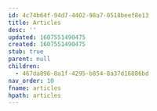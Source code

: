 ```yaml
---
id: 4c74b64f-94d7-4402-98a7-0518beef8e13
title: Articles
desc: ''
updated: 1607551490475
created: 1607551490475
stub: true
parent: null
children:
  - 467da896-8a1f-4295-b854-8a37d16886bd
nav_order: 10
fname: articles
hpath: articles
---
```



